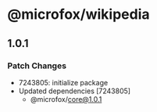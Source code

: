 # @microfox/wikipedia

## 1.0.1

### Patch Changes

- 7243805: initialize package
- Updated dependencies [7243805]
  - @microfox/core@1.0.1
